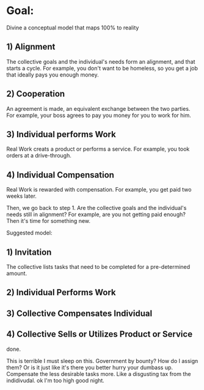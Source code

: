 # Goal:
Divine a conceptual model that maps 100% to reality

## 1) Alignment
The collective goals and the individual's needs form an alignment, and that starts a cycle.
For example, you don't want to be homeless, so you get a job that ideally pays you enough money.

## 2) Cooperation
An agreement is made, an equivalent exchange between the two parties.
For example, your boss agrees to pay you money for you to work for him.

## 3) Individual performs Work
Real Work creats a product or performs a service.
For example, you took orders at a drive-through.

## 4) Individual Compensation
Real Work is rewarded with compensation.
For example, you get paid two weeks later.

Then, we go back to step 1. Are the collective goals and the individual's needs still in alignment?
For example, are you not getting paid enough?
Then it's time for something new.

Suggested model:
## 1) Invitation
The collective lists tasks that need to be completed for a pre-determined amount.

## 2) Individual Performs Work

## 3) Collective Compensates Individual

## 4) Collective Sells or Utilizes Product or Service

done.

This is terrible I must sleep on this.
Government by bounty? How do I assign them? Or is it just like it's there you better hurry your dumbass up.
Compensate the less desirable tasks more. Like a disgusting tax from the indidivudal. ok I'm too high good night.
